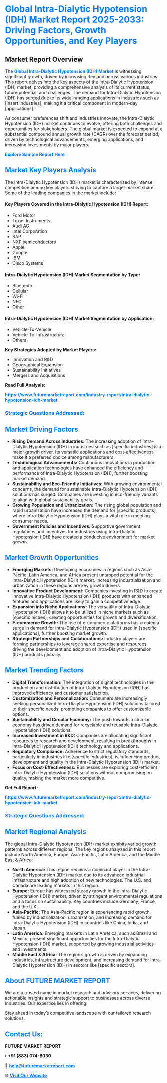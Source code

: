<h1 style="color: #007BFF;">Global Intra-Dialytic Hypotension (IDH) Market Report 2025-2033: Driving Factors, Growth Opportunities, and Key Players</h1>

<section id="overview">
<h2>Market Report Overview</h2>
<p>The <a href="https://www.futuremarketreport.com/industry-report/intra-dialytic-hypotension-idh-market" style="color: #007BFF; text-decoration: none;"><strong>Global Intra-Dialytic Hypotension (IDH) Market</strong></a> is witnessing significant growth, driven by increasing demand across various industries. This report delves into the key aspects of the Intra-Dialytic Hypotension (IDH) market, providing a comprehensive analysis of its current status, future potential, and challenges. The demand for Intra-Dialytic Hypotension (IDH) has surged due to its wide-ranging applications in industries such as [insert industries], making it a critical component in modern-day [applications].</p>
<p>As consumer preferences shift and industries innovate, the Intra-Dialytic Hypotension (IDH) market continues to evolve, offering both challenges and opportunities for stakeholders. The global market is expected to expand at a substantial compound annual growth rate (CAGR) over the forecast period, driven by technological advancements, emerging applications, and increasing investments by major players.</p>
</section>

<section id="overview">
<p><a href="https://www.futuremarketreport.com/request-sample/reportId=35948" style="color: #007BFF; text-decoration: none;"><strong>Explore Sample Report Here</strong></a></p>
</section>

<section id="key-players">
<h2 style="color: #007BFF;">Market Key Players Analysis</h2>
<p>The Intra-Dialytic Hypotension (IDH) market is characterized by intense competition among key players striving to capture a larger market share. Some of the leading companies in the market include:</p>
<h4>Key Players Covered in the Intra-Dialytic Hypotension (IDH) Report:</h4>
<ul><li>Ford Motor</li><li>Texas Instruments</li><li>Audi AG</li><li>Intel Corporation</li><li>SAP</li><li>NXP semiconductors</li><li>Apple</li><li>Google</li><li>IBM</li><li>Cisco Systems</li></ul>
<h4>Intra-Dialytic Hypotension (IDH) Market Segmentation by Type:</h4>
<ul><li>Bluetooth</li><li>Cellular</li><li>Wi-Fi</li><li>NFC</li><li>Other</li></ul>

<h4>Intra-Dialytic Hypotension (IDH) Market Segmentation by Application:</h4>
<ul><li>Vehicle-To-Vehicle</li><li>Vehicle-To-Infrastructure</li><li>Others</li></ul>
<p><strong>Key Strategies Adopted by Market Players:</strong></p>
<ul>
<li>Innovation and R&D</li>
<li>Geographical Expansion</li>
<li>Sustainability Initiatives</li>
<li>Mergers and Acquisitions</li>
</ul>
</section>

<section>
<p><strong>Read Full Analysis: </strong></p><a href="https://www.futuremarketreport.com/industry-report/intra-dialytic-hypotension-idh-market" style="color: #007BFF; text-decoration: none;"><strong>https://www.futuremarketreport.com/industry-report/intra-dialytic-hypotension-idh-market</strong></a>
<h3 style="color: #007BFF;">Strategic Questions Addressed:</h3>
</section>

<section id="driving-factors">
<h2 style="color: #007BFF;">Market Driving Factors</h2>
<ul>
<li><strong>Rising Demand Across Industries:</strong> The increasing adoption of Intra-Dialytic Hypotension (IDH) in industries such as [specific industries] is a major growth driver. Its versatile applications and cost-effectiveness make it a preferred choice among manufacturers.</li>
<li><strong>Technological Advancements:</strong> Continuous innovations in production and application technologies have enhanced the efficiency and performance of Intra-Dialytic Hypotension (IDH), further boosting market demand.</li>
<li><strong>Sustainability and Eco-Friendly Initiatives:</strong> With growing environmental concerns, the demand for sustainable Intra-Dialytic Hypotension (IDH) solutions has surged. Companies are investing in eco-friendly variants to align with global sustainability goals.</li>
<li><strong>Growing Population and Urbanization:</strong> The rising global population and rapid urbanization have increased the demand for [specific products], where Intra-Dialytic Hypotension (IDH) plays a vital role in meeting consumer needs.</li>
<li><strong>Government Policies and Incentives:</strong> Supportive government regulations and incentives for industries using Intra-Dialytic Hypotension (IDH) have created a conducive environment for market growth.</li>
</ul>
</section>

<section id="growth-opportunities">
<h2 style="color: #007BFF;">Market Growth Opportunities</h2>
<ul>
<li><strong>Emerging Markets:</strong> Developing economies in regions such as Asia-Pacific, Latin America, and Africa present untapped potential for the Intra-Dialytic Hypotension (IDH) market. Increasing industrialization and urbanization in these regions are key growth drivers.</li>
<li><strong>Innovative Product Development:</strong> Companies investing in R&D to create innovative Intra-Dialytic Hypotension (IDH) products with enhanced features and applications are likely to gain a competitive edge.</li>
<li><strong>Expansion into Niche Applications:</strong> The versatility of Intra-Dialytic Hypotension (IDH) allows it to be utilized in niche markets such as [specific niches], creating opportunities for growth and diversification.</li>
<li><strong>E-commerce Growth:</strong> The rise of e-commerce platforms has created a surge in demand for Intra-Dialytic Hypotension (IDH) used in [specific applications], further boosting market growth.</li>
<li><strong>Strategic Partnerships and Collaborations:</strong> Industry players are forming partnerships to leverage shared expertise and resources, driving the development and adoption of Intra-Dialytic Hypotension (IDH) products globally.</li>
</ul>
</section>

<section id="trending-factors">
<h2 style="color: #007BFF;">Market Trending Factors</h2>
<ul>
<li><strong>Digital Transformation:</strong> The integration of digital technologies in the production and distribution of Intra-Dialytic Hypotension (IDH) has improved efficiency and customer satisfaction.</li>
<li><strong>Customization and Personalization:</strong> Consumers are increasingly seeking personalized Intra-Dialytic Hypotension (IDH) solutions tailored to their specific needs, prompting companies to offer customizable options.</li>
<li><strong>Sustainability and Circular Economy:</strong> The push towards a circular economy has driven demand for recyclable and reusable Intra-Dialytic Hypotension (IDH) solutions.</li>
<li><strong>Increased Investment in R&D:</strong> Companies are allocating significant resources to research and development, resulting in breakthroughs in Intra-Dialytic Hypotension (IDH) technology and applications.</li>
<li><strong>Regulatory Compliance:</strong> Adherence to strict regulatory standards, particularly in industries like [specific industries], is influencing product development and quality in the Intra-Dialytic Hypotension (IDH) market.</li>
<li><strong>Focus on Cost-Effectiveness:</strong> Businesses are exploring cost-efficient Intra-Dialytic Hypotension (IDH) solutions without compromising on quality, making the market more competitive.</li>
</ul>
</section>

<section>
<p><strong>Get Full Report: </strong></p><a href="https://www.futuremarketreport.com/industry-report/intra-dialytic-hypotension-idh-market" style="color: #007BFF; text-decoration: none;"><strong>https://www.futuremarketreport.com/industry-report/intra-dialytic-hypotension-idh-market</strong></a>
<h3 style="color: #007BFF;">Strategic Questions Addressed:</h3>
</section>


<section id="regional-analysis">
<h2 style="color: #007BFF;">Market Regional Analysis</h2>
<p>The global Intra-Dialytic Hypotension (IDH) market exhibits varied growth patterns across different regions. The key regions analyzed in this report include North America, Europe, Asia-Pacific, Latin America, and the Middle East & Africa:</p>
<ul>
<li><strong>North America:</strong> This region remains a dominant player in the Intra-Dialytic Hypotension (IDH) market due to its advanced industrial infrastructure and high adoption of new technologies. The U.S. and Canada are leading markets in this region.</li>
<li><strong>Europe:</strong> Europe has witnessed steady growth in the Intra-Dialytic Hypotension (IDH) market, driven by stringent environmental regulations and a focus on sustainability. Key countries include Germany, France, and the U.K.</li>
<li><strong>Asia-Pacific:</strong> The Asia-Pacific region is experiencing rapid growth, fueled by industrialization, urbanization, and increasing demand for Intra-Dialytic Hypotension (IDH) in countries like China, India, and Japan.</li>
<li><strong>Latin America:</strong> Emerging markets in Latin America, such as Brazil and Mexico, present significant opportunities for the Intra-Dialytic Hypotension (IDH) market, supported by growing industrial activities and investments.</li>
<li><strong>Middle East & Africa:</strong> The region’s growth is driven by expanding industries, infrastructure development, and increasing demand for Intra-Dialytic Hypotension (IDH) in sectors like [specific sectors].</li>
</ul>
</section>

<footer>
<h2 style="color: #007BFF;">About FUTURE MARKET REPORT</h2>
<p>We are a trusted name in market research and advisory services, delivering actionable insights and strategic support to businesses across diverse industries. Our expertise lies in offering:</p>

<p>Stay ahead in today’s competitive landscape with our tailored research solutions.</p>

<h2 style="color: #007BFF;">Contact Us:</h2>
<p><strong>FUTURE MARKET REPORT</strong></p>
<p>📞 <strong>+91 (883) 074-8030</strong></p>
<p>📧 <strong><a href="mailto:help@futuremarketreport.com" style="color: #007BFF;">help@futuremarketreport.com</a></strong></p>
<p>🌐 <strong><a href="https://www.futuremarketreport.com/" style="color: #007BFF;">Visit Our Website</a></strong></p>
</footer>